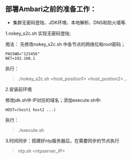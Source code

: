 ## 部署Ambari之前的准备工作：

* 集群无密码登陆、JDK环境、本地解析、DNS和防火墙等.

1.nokey_s2c.sh 实现无密码登陆;

用法： 先修改nokey_s2c.sh 中各节点的网络位和root密码；
```
PASSWD="123456"
NET=192.168.1
```

执行：
>./nokey_s2c.sh  <host_position1> <host_postion2>...


2.安装前环境

修改jdk.sh中 IP对应的域名；添加execute.sh中:
```
HOST=(host1 host2 ...)
```
执行：
>./execute.sh
            
3.时间同步：搭建好ntp服务器后，在需要同步的节点执行
> ntp.sh <ntpserver_IP>

